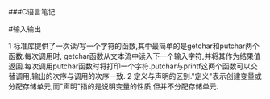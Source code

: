 ###C语言笔记

#输入输出

1 标准库提供了一次读/写一个字符的函数,其中最简单的是getchar和putchar两个函数.每次调用时, getchar函数从文本流中读入下一个输入字符,并将其作为结果值返回.每次调用putchar函数时将打印一个字符.putchar与printf这两个函数可以交替调用,输出的次序与调用的次序一致.
2 定义与声明的区别."定义"表示创建变量或分配存储单元,而"声明"指的是说明变量的性质,但并不分配存储单元.
